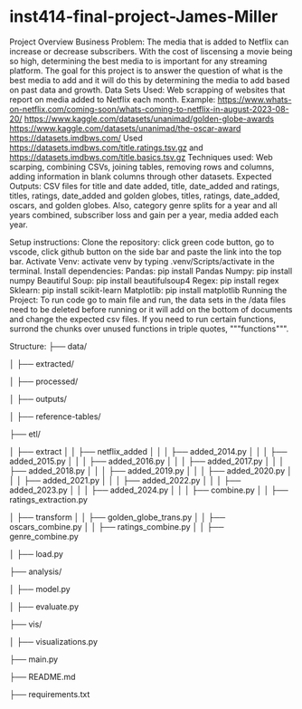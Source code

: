 # inst414-final-project-James-Miller
Project Overview
    Business Problem: The media that is added to Netflix can increase or decrease subscribers. With the cost of liscensing a movie being so high, determining the best media to is important for any streaming platform. The goal for this project is to answer the question of what is the best media to add and it will do this by determining the media to add based on past data and growth.
    Data Sets Used:
        Web scrapping of websites that report on media added to Netflix each month. 
              Example: https://www.whats-on-netflix.com/coming-soon/whats-coming-to-netflix-in-august-2023-08-20/
        https://www.kaggle.com/datasets/unanimad/golden-globe-awards
        https://www.kaggle.com/datasets/unanimad/the-oscar-award
        https://datasets.imdbws.com/
            Used https://datasets.imdbws.com/title.ratings.tsv.gz and https://datasets.imdbws.com/title.basics.tsv.gz
    Techniques used:
        Web scarping, combining CSVs, joining tables, removing rows and columns, adding information in blank columns through other datasets.
    Expected Outputs:
        CSV files for title and date added, title, date_added and ratings, titles, ratings, date_added and golden globes, titles, ratings, date_added, oscars, and golden globes. Also, category genre splits for a year and all years combined, subscriber loss and gain per a year, media added each year.
        
Setup instructions:
    Clone the repository: click green code button, go to vscode, click github button on the side bar and paste the link into the top bar.
    Activate Venv: activate venv by typing .venv/Scripts/activate in the terminal.
    Install dependencies:
        Pandas: pip install Pandas
        Numpy: pip install numpy
        Beautiful Soup: pip install beautifulsoup4
        Regex: pip install regex
        Sklearn: pip install scikit-learn
        Matplotlib: pip install matplotlib
Running the Project:
    To run code go to main file and run, the data sets in the /data files need to be deleted before running or it will add on the bottom of documents and change the expected csv files. If you need to run certain functions, surrond the chunks over unused functions in triple quotes, """functions""".

Structure:
├── data/

│   ├── extracted/

│   ├── processed/

│   ├── outputs/

│   ├── reference-tables/

├── etl/

│   ├── extract
│   │   ├── netflix_added
│   │   │  ├── added_2014.py
│   │   │  ├── added_2015.py
│   │   │  ├── added_2016.py
│   │   │  ├── added_2017.py
│   │   │  ├── added_2018.py
│   │   │  ├── added_2019.py
│   │   │  ├── added_2020.py
│   │   │  ├── added_2021.py
│   │   │  ├── added_2022.py
│   │   │  ├── added_2023.py
│   │   │  ├── added_2024.py
│   │   │  ├── combine.py
│   │   ├── ratings_extraction.py

│   ├── transform
│   │   ├── golden_globe_trans.py
│   │   ├── oscars_combine.py
│   │   ├── ratings_combine.py
│   │   ├── genre_combine.py

│   ├── load.py

├── analysis/

│   ├── model.py

│   ├── evaluate.py

├── vis/

│   ├── visualizations.py

├── main.py

├── README.md

├── requirements.txt
    
        

            
